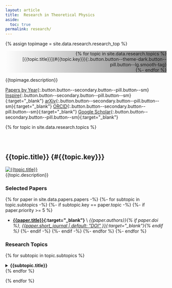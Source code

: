 ```yaml
---
layout: article
title:  Research in Theoretical Physics
aside:
  toc: true
permalink: research/
---
```



{% assign topimage = site.data.research.research_top %}

<style>
  .hero-example--linear-gradient {
    background-image: linear-gradient(90deg, rgba(0, 0, 0, 0), rgba(0, 0, 0, 0.5)), url("{{topimage.image}}");
  }
  .smooth-tag {
    scroll-behavior: smooth;
  }
</style>

<div class="hero hero--dark hero-example--linear-gradient">
<div class="hero__content px-4  py-2" style="text-align: right;">
{% for topic in site.data.research.topics %}
<div markdown="1"  style="align: right;">
[{{topic.title}}](#{{topic.key}}){:.button.button--theme-dark.button--pill.button--lg.smooth-tag}
</div>
{%- endfor %}
</div>
</div>

{{topimage.description}}

[Papers by Year](/cv#publications--preprints){:.button.button--secondary.button--pill.button--sm}
[Inspire](https://inspirehep.net/author/profile/Jesse.Thaler.1){:.button.button--secondary.button--pill.button--sm}{:target="_blank"}
[arXiv](https://arxiv.org/a/thaler_j_1){:.button.button--secondary.button--pill.button--sm}{:target="_blank"}
[ORCID](https://orcid.org/0000-0002-2406-8160){:.button.button--secondary.button--pill.button--sm}{:target="_blank"}
[Google Scholar](https://scholar.google.com/citations?user=djDP5SMAAAAJ){:.button.button--secondary.button--pill.button--sm}{:target="_blank"}

{% for topic in site.data.research.topics %}

<h3>&nbsp;</h3>

## {{topic.title}} {#{{topic.key}}}

<div class="item">
<div class="item__image">
<a href="{{topic.image_url}}" target="_blank">
<img class="image-96--xl" src="{{topic.image}}" title="{{topic.title}}"/>
</a>
</div>
<div class="item__content">
{{topic.description}}
</div>
</div>


### Selected Papers

{% for paper in site.data.papers.papers -%}
{%- for subtopic in topic.subtopics -%}
{%- if subtopic.key == paper.topic -%}
  {%- if paper.priority >= 5 %}
  * **[{{paper.title}}](https://arxiv.org/abs/{{paper.arxiv}}){:target="_blank"}** \\
        *{{paper.authors}}{% if paper.doi %}, [{{paper.short_journal | default: "DOI" }}](https://doi.org/{{paper.doi}}){:target="_blank"}{% endif %}*
  {%- endif -%}
{%- endif -%}
{%- endfor %}
{%- endfor %}


### Research Topics


{% for subtopic in topic.subtopics %}
<details markdown="1">

<summary><b>{{subtopic.title}}</b></summary>

{% for paper in site.data.papers.papers -%}
{% if subtopic.key == paper.topic %}{% if paper.priority >= 3 %}{% assign recommend = true %}{% else %}{% assign recommend = false %}{% endif %}
  * {% include cv/paper_short_item.html paper=paper recommend=recommend %}
{%- endif %}
{%- endfor%}

</details>
{% endfor %}

{% endfor %}

<h3>&nbsp;</h3>
